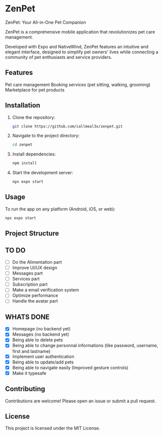# ZenPet

ZenPet: Your All-in-One Pet Companion

ZenPet is a comprehensive mobile application that revolutionizes pet care management.

Developed with Expo and NativeWind, ZenPet features an intuitive and elegant interface, designed to simplify pet owners' lives while connecting a community of pet enthusiasts and service providers.

## Features

Pet care management
Booking services (pet sitting, walking, grooming)
Marketplace for pet products

## Installation

1. Clone the repository:
   ```sh
   git clone https://github.com/callmeal3x/zenpet.git
   ```
2. Navigate to the project directory:
   ```sh
   cd zenpet
   ```
3. Install dependencies:
   ```sh
   npm install
   ```
4. Start the development server:
   ```sh
   npx expo start
   ```

## Usage

To run the app on any platform (Android, iOS, or web):

```sh
npx expo start
```

## Project Structure

## TO DO

- [ ] Do the Alimentation part
- [ ] Improve UI/UX design
- [ ] Messages part
- [ ] Services part
- [ ] Subscription part
- [ ] Make a email verification system
- [ ] Optimize performance
- [ ] Handle the avatar part

## WHATS DONE

- [x] Homepage (no backend yet)
- [x] Messages (no backend yet)
- [x] Being able to delete pets
- [x] Being able to change personnal informations (like password, username, first and lastname)
- [x] Implement user authentication
- [x] Being able to update/add pets
- [x] Being able to navigate easily (Improved gesture controls)
- [x] Make it typesafe

## Contributing

Contributions are welcome! Please open an issue or submit a pull request.

## License

This project is licensed under the MIT License.
